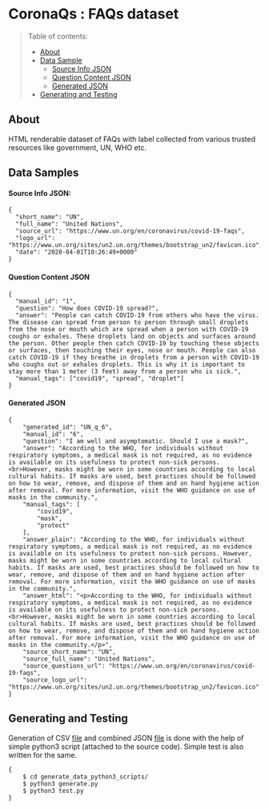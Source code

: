 
# CoronaQs : FAQs dataset


> Table of contents:
> * [About](#about)
> * [Data Sample](#data-samples)
>   * [Source Info JSON](#source-info-json)
>   * [Question Content JSON](#question-content-json)
>   * [Generated JSON](#generated-json)
>* [Generating and Testing](#generating-and-testing)




## About
HTML renderable dataset of FAQs with label collected from various trusted resources like government, UN, WHO etc.

## Data Samples

#### Source Info JSON:
    {
      "short_name": "UN",
      "full_name": "United Nations",
      "source_url": "https://www.un.org/en/coronavirus/covid-19-faqs",
      "logo_url": "https://www.un.org/sites/un2.un.org/themes/bootstrap_un2/favicon.ico",
      "date": "2020-04-01T10:26:49+0000"
    }

#### Question Content JSON
    {
      "manual_id": "1",
      "question": "How does COVID-19 spread?",
      "answer": "People can catch COVID-19 from others who have the virus. The disease can spread from person to person through small droplets from the nose or mouth which are spread when a person with COVID-19 coughs or exhales. These droplets land on objects and surfaces around the person. Other people then catch COVID-19 by touching these objects or surfaces, then touching their eyes, nose or mouth. People can also catch COVID-19 if they breathe in droplets from a person with COVID-19 who coughs out or exhales droplets. This is why it is important to stay more than 1 meter (3 feet) away from a person who is sick.",
      "manual_tags": ["covid19", "spread", "droplet"]
    }


#### Generated JSON
    {
        "generated_id": "UN_q_6",
        "manual_id": "6",
        "question": "I am well and asymptomatic. Should I use a mask?",
        "answer": "According to the WHO, for individuals without respiratory symptoms, a medical mask is not required, as no evidence is available on its usefulness to protect non-sick persons.<br>However, masks might be worn in some countries according to local cultural habits. If masks are used, best practices should be followed on how to wear, remove, and dispose of them and on hand hygiene action after removal. For more information, visit the WHO guidance on use of masks in the community.",
        "manual_tags": [
            "covid19",
            "mask",
            "protect"
        ],
        "answer_plain": "According to the WHO, for individuals without respiratory symptoms, a medical mask is not required, as no evidence is available on its usefulness to protect non-sick persons. However, masks might be worn in some countries according to local cultural habits. If masks are used, best practices should be followed on how to wear, remove, and dispose of them and on hand hygiene action after removal. For more information, visit the WHO guidance on use of masks in the community.",
        "answer_html": "<p>According to the WHO, for individuals without respiratory symptoms, a medical mask is not required, as no evidence is available on its usefulness to protect non-sick persons.<br>However, masks might be worn in some countries according to local cultural habits. If masks are used, best practices should be followed on how to wear, remove, and dispose of them and on hand hygiene action after removal. For more information, visit the WHO guidance on use of masks in the community.</p>",
        "source_short_name": "UN",
        "source_full_name": "United Nations",
        "source_questions_url": "https://www.un.org/en/coronavirus/covid-19-faqs",
        "source_logo_url": "https://www.un.org/sites/un2.un.org/themes/bootstrap_un2/favicon.ico"
    }

## Generating and Testing

Generation of CSV [file](https://github.com/hmpandey/CoronaQs/blob/master/data.csv) and combined JSON [file](https://github.com/hmpandey/CoronaQs/blob/master/data.json) is done with the help of simple python3 script (attached to the source code). Simple test is also written for the same.

    {
        $ cd generate_data_python3_scripts/
        $ python3 generate.py
        $ python3 test.py
    }
